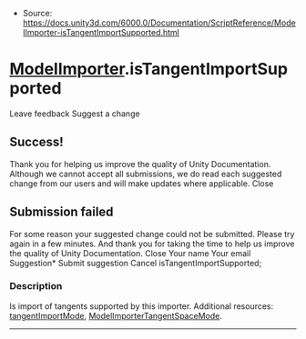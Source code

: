 * Source: https://docs.unity3d.com/6000.0/Documentation/ScriptReference/ModelImporter-isTangentImportSupported.html

#  [ModelImporter](https://docs.unity3d.com/6000.0/Documentation/ScriptReference/ModelImporter.html).isTangentImportSupported
Leave feedback
Suggest a change
## Success!
Thank you for helping us improve the quality of Unity Documentation. Although we cannot accept all submissions, we do read each suggested change from our users and will make updates where applicable.
Close
## Submission failed
For some reason your suggested change could not be submitted. Please <a>try again</a> in a few minutes. And thank you for taking the time to help us improve the quality of Unity Documentation.
Close
Your name Your email Suggestion* Submit suggestion
Cancel
isTangentImportSupported; 
### Description
Is import of tangents supported by this importer.
Additional resources: [tangentImportMode](https://docs.unity3d.com/6000.0/Documentation/ScriptReference/ModelImporter-tangentImportMode.html), [ModelImporterTangentSpaceMode](https://docs.unity3d.com/6000.0/Documentation/ScriptReference/ModelImporterTangentSpaceMode.html).
* * *
